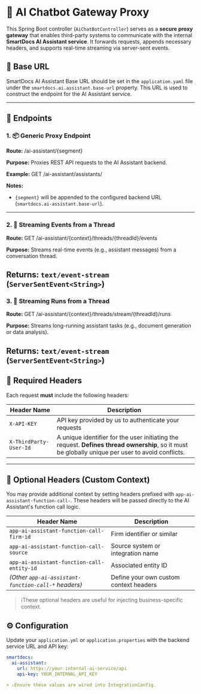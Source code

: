 # 🧠 AI Chatbot Gateway Proxy

This Spring Boot controller (`AiChatBotController`) serves as a **secure proxy gateway** that enables third-party systems 
to communicate with the internal **SmartDocs AI Assistant service**. It forwards requests, appends necessary headers, 
and supports real-time streaming via server-sent events.

## 📍 Base URL
SmartDocs AI Assistant Base URL should be set in the `application.yaml` file under the `smartdocs.ai.assistant.base-url` property.
This URL is used to construct the endpoint for the AI Assistant service.

---

## 🔄 Endpoints

### 1. 📦 Generic Proxy Endpoint

**Route:**
/ai-assistant/{segment}


**Purpose:**
Proxies REST API requests to the AI Assistant backend.

**Example:**
GET /ai-assistant/assistants/

**Notes:**
- `{segment}` will be appended to the configured backend URL (`smartdocs.ai-assistant.base-url`).
---

### 2. 🔁 Streaming Events from a Thread

**Route:**
GET /ai-assistant/{context}/threads/{threadId}/events


**Purpose:**
Streams real-time events (e.g., assistant messages) from a conversation thread.

**Returns:**
`text/event-stream` (`ServerSentEvent<String>`)
---

### 3. 🚀 Streaming Runs from a Thread

**Route:**
GET /ai-assistant/{context}/threads/stream/{threadId}/runs

**Purpose:**
Streams long-running assistant tasks (e.g., document generation or data analysis).

**Returns:**
`text/event-stream` (`ServerSentEvent<String>`)
---
## 🔐 Required Headers

Each request **must** include the following headers:

| Header Name              | Description                                                                 |
|--------------------------|-----------------------------------------------------------------------------|
| `X-API-KEY`              | API key provided by us to authenticate your requests                        |
| `X-ThirdParty-User-Id`   | A unique identifier for the user initiating the request. **Defines thread ownership**, so it must be globally unique per user to avoid conflicts. |

---

## 🧩 Optional Headers (Custom Context)

You may provide additional context by setting headers prefixed with `app-ai-assistant-function-call-`. 
These headers will be passed directly to the AI Assistant's function call logic.

| Header Name                                      | Description                                |
|--------------------------------------------------|--------------------------------------------|
| `app-ai-assistant-function-call-firm-id`         | Firm identifier or similar                 |
| `app-ai-assistant-function-call-source`          | Source system or integration name          |
| `app-ai-assistant-function-call-entity-id`       | Associated entity ID                       |
| *(Other `app-ai-assistant-function-call-*` headers)* | Define your own custom context headers   |

> ℹ️These optional headers are useful for injecting business-specific context.



## ⚙️ Configuration

Update your `application.yml` or `application.properties` with the backend service URL and API key:

```yaml
smartdocs:
  ai-assistant:
    url: https://your-internal-ai-service/api
    api-key: YOUR_INTERNAL_API_KEY

> ⚠️Ensure these values are wired into IntegrationConfig.


